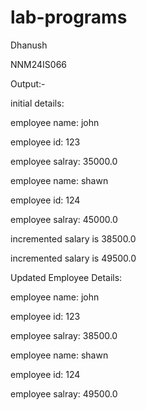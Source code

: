 # lab-programs
Dhanush

NNM24IS066

Output:-

initial details:

employee name: john

employee id: 123

employee salray: 35000.0

employee name: shawn

employee id: 124

employee salray: 45000.0

incremented salary is 38500.0

incremented salary is 49500.0

Updated Employee Details:

employee name: john

employee id: 123

employee salray: 38500.0

employee name: shawn

employee id: 124

employee salray: 49500.0
